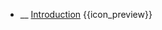 * __ [Introduction]({{baseUrl}}/architecture/architecturalStyles/introduction) <trigger for="pop:architecturalStyles-introduction-preview">{{icon_preview}}</trigger>

<popover id="pop:architecturalStyles-introduction-preview" header="{{icon_preview}} Introduction" placement="right">
  <div slot="content">
    <include src=".\preview.md" />
  </div>
</popover>

